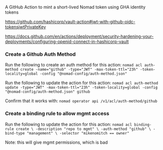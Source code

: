 A GitHub Action to mint a short-lived Nomad token using GHA identity tokens

https://github.com/hashicorp/vault-action#jwt-with-github-oidc-tokensjwtPrivateKey

https://docs.github.com/en/actions/deployment/security-hardening-your-deployments/configuring-openid-connect-in-hashicorp-vault


### Create a Github Auth Method

Run the following to create an auth method for this action:
`nomad acl auth-method create -name="github" -type="JWT" -max-token-ttl="23h" -token-locality=global -config "@nomad-config/auth-method.json"`

Run the following to update the action for this action:
`nomad acl auth-method update -type="JWT" -max-token-ttl="23h" -token-locality=global -config "@nomad-config/auth-method.json" github`

Confirm that it works with:
`nomad operator api /v1/acl/auth-method/github`

### Create a binding rule to allow mgmt access

Run the following to update the action for this action:
`nomad acl binding-rule create \
    -description "repo to mgmt" \
    -auth-method "github" \
    -bind-type "management" \
    -selector "mikenomitch == owner"`

Note: this will give mgmt permissions, which is bad